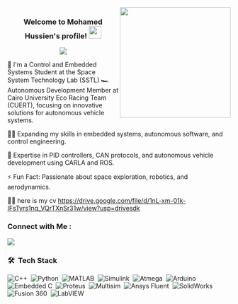 <img width="250" align="right" src="https://c.tenor.com/_DOBjnGspYAAAAAM/code-coding.gif">

<h3 align="center">
  Welcome to Mohamed Hussien's profile!
  <img src="https://media.giphy.com/media/hvRJCLFzcasrR4ia7z/giphy.gif" width="28">
</h3>

<!-- Typing SVG by DenverCoder1 - https://github.com/DenverCoder1/readme-typing-svg -->
<p align="center">
  <a href="https://github.com/DenverCoder1/readme-typing-svg"><img src="https://readme-typing-svg.herokuapp.com/?lines=Aerospace%20Engineering%20Student;Always%20learning%20new%20things&font=Fira%20Code&center=true&width=440&height=45&color=f75c7e&vCenter=true&size=22"></a>
</p> 




🚀 I'm a Control and Embedded Systems Student at the Space System Technology Lab (SSTL)
🏎️ Autonomous Development Member at Cairo University Eco Racing Team (CUERT), focusing on innovative solutions for autonomous vehicle systems.


👨‍💻 Expanding my skills in embedded systems, autonomous software, and control engineering.

💬 Expertise in PID controllers, CAN protocols, and autonomous vehicle development using CARLA and ROS.

⚡ Fun Fact: Passionate about space exploration, robotics, and aerodynamics.

👨‍💻 here is my cv https://drive.google.com/file/d/1nL-xm-01k-IFsTyrs1nq_VQrTXnSr31w/view?usp=drivesdk
### Connect with Me :

<a href="https://linkedin.com/in/mohamed-hussein-250705231" target="_blank"><img src="https://img.shields.io/badge/-Mohamed%20Hussien-0077B5?style=for-the-badge&logo=Linkedin&logoColor=white"/></a>

### 🛠 &nbsp;Tech Stack
![C++](https://img.shields.io/badge/-C++-05122A?style=flat&logo=cplusplus)&nbsp;
![Python](https://img.shields.io/badge/-Python-05122A?style=flat&logo=python)&nbsp;
![MATLAB](https://img.shields.io/badge/-MATLAB-05122A?style=flat&logo=matlab)&nbsp;
![Simulink](https://img.shields.io/badge/-Simulink-05122A?style=flat&logo=MATLAB)&nbsp;
![Atmega](https://img.shields.io/badge/-Atmega-05122A?style=flat&logo=arduino)&nbsp;
![Arduino](https://img.shields.io/badge/-Arduino-05122A?style=flat&logo=arduino)&nbsp;
![Embedded C](https://img.shields.io/badge/-Embedded%20C-05122A?style=flat&logo=c)&nbsp;
![Proteus](https://img.shields.io/badge/-Proteus-05122A?style=flat&logo=visual-studio-code&logoColor=007ACC)&nbsp;
![Multisim](https://img.shields.io/badge/-Multisim-05122A?style=flat&logo=ni)&nbsp;
![Ansys Fluent](https://img.shields.io/badge/-Ansys%20Fluent-05122A?style=flat&logo=ansys)&nbsp;
![SolidWorks](https://img.shields.io/badge/-SolidWorks-05122A?style=flat&logo=solidworks)&nbsp;
![Fusion 360](https://img.shields.io/badge/-Fusion%20360-05122A?style=flat&logo=autodesk)&nbsp;
![LabVIEW](https://img.shields.io/badge/-LabVIEW-05122A?style=flat&logo=labview)&nbsp;






</a>
